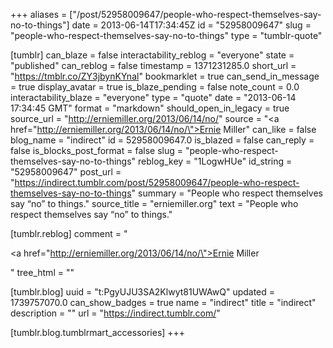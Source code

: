 +++
aliases = ["/post/52958009647/people-who-respect-themselves-say-no-to-things"]
date = 2013-06-14T17:34:45Z
id = "52958009647"
slug = "people-who-respect-themselves-say-no-to-things"
type = "tumblr-quote"

[tumblr]
can_blaze = false
interactability_reblog = "everyone"
state = "published"
can_reblog = false
timestamp = 1371231285.0
short_url = "https://tmblr.co/ZY3jbynKYnal"
bookmarklet = true
can_send_in_message = true
display_avatar = true
is_blaze_pending = false
note_count = 0.0
interactability_blaze = "everyone"
type = "quote"
date = "2013-06-14 17:34:45 GMT"
format = "markdown"
should_open_in_legacy = true
source_url = "http://erniemiller.org/2013/06/14/no/"
source = "<a href=\"http://erniemiller.org/2013/06/14/no/\">Ernie Miller</a>"
can_like = false
blog_name = "indirect"
id = 52958009647.0
is_blazed = false
can_reply = false
is_blocks_post_format = false
slug = "people-who-respect-themselves-say-no-to-things"
reblog_key = "1LogwHUe"
id_string = "52958009647"
post_url = "https://indirect.tumblr.com/post/52958009647/people-who-respect-themselves-say-no-to-things"
summary = "People who respect themselves say “no” to things."
source_title = "erniemiller.org"
text = "People who respect themselves say &ldquo;no&rdquo; to things."

[tumblr.reblog]
comment = "<p><a href=\"http://erniemiller.org/2013/06/14/no/\">Ernie Miller</a></p>"
tree_html = ""

[tumblr.blog]
uuid = "t:PgyUJU3SA2Klwyt81UWAwQ"
updated = 1739757070.0
can_show_badges = true
name = "indirect"
title = "indirect"
description = ""
url = "https://indirect.tumblr.com/"

[tumblr.blog.tumblrmart_accessories]
+++
